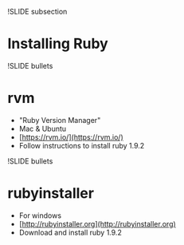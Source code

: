 !SLIDE subsection

# Installing Ruby #

!SLIDE bullets

# rvm #

* "Ruby Version Manager"
* Mac & Ubuntu
* [https://rvm.io/](https://rvm.io/)
* Follow instructions to install ruby 1.9.2

!SLIDE bullets

# rubyinstaller #

* For windows
* [http://rubyinstaller.org](http://rubyinstaller.org)
* Download and install ruby 1.9.2


